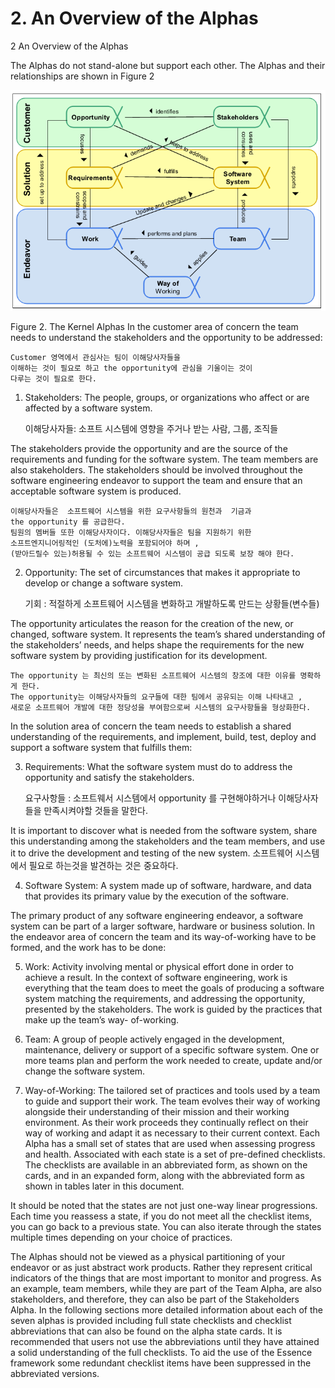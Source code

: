# 2. An Overview of the Alphas

2	An Overview of the Alphas


The Alphas do not stand-alone but support each other. The Alphas and their relationships are shown in
Figure 2


![](figure2.PNG)


Figure 2. The Kernel Alphas
In the customer area of concern the team needs to understand the stakeholders and the opportunity to be addressed:
    
    Customer 영역에서 관심사는 팀이 이해당사자들을 
    이해하는 것이 필요로 하고 the opportunity에 관심을 기울이는 것이
    다루는 것이 필요로 한다.
    
1. Stakeholders: The people, groups, or organizations who affect or are affected by a software system.

    이해당사자들: 소프트 시스템에 영향을 주거나 받는 사람, 그룹, 조직들
    
The stakeholders provide the opportunity and are the source of the requirements and funding for the software system. The team members are also stakeholders. The stakeholders should be involved throughout the software engineering endeavor to support the team and ensure that an acceptable software system is produced.

    이해당사자들은  소프트웨어 시스템을 위한 요구사항들의 원천과  기금과  
    the opportunity 를 공급한다. 
    팀원의 멤버들 또한 이해당사자이다. 이해당사자들은 팀을 지원하기 위한  
    소프트엔지니어링적인 (도처에)노력을 포함되어야 하며 ,
    (받아드릴수 있는)허용될 수 있는 소프트웨어 시스템이 공급 되도록 보장 해야 한다. 
    
2.	Opportunity: The set of circumstances that makes it appropriate to develop or change a software system.

    기회 : 적절하게  소프트웨어 시스템을  변화하고 개발하도록 만드는 상황들(변수들)

The opportunity articulates the reason for the creation of the new, or changed, software system. It represents the team’s shared understanding of the stakeholders’ needs, and helps shape the requirements for the new software system by providing justification for its development.

    The opportunity 는 최신의 또는 변화된 소프트웨어 시스템의 창조에 대한 이유를 명확하게 한다. 
    The opportunity는 이해당사자들의 요구들에 대한 팀에서 공유되는 이해 나타내고 ,
    새로운 소프트웨어 개발에 대한 정당성을 부여함으로써 시스템의 요구사항들을 형상화한다.
    
In the solution area of concern the team needs to establish a shared understanding of the requirements, and implement, build, test, deploy and support a software system that fulfills them:
    
    
3.	Requirements: What the software system must do to address the opportunity and satisfy the 
stakeholders.
    
    요구사항들 : 소프트웨서 시스템에서 opportunity 를 구현해야하거나 이해당사자들을 
    만족시켜야할 것들을 말한다.

It is important to discover what is needed from the software system, share this understanding among the stakeholders and the team members, and use it to drive the development and testing of the new system.
    소프트웨어 시스템에서 필요로 하는것을 발견하는 것은 중요하다. 
    
4.	Software System: A system made up of software, hardware, and data that provides its primary value by the execution of the software.

The primary product of any software engineering endeavor, a software system can be part of a larger software, hardware or business solution.
In the endeavor area of concern the team and its way-of-working have to be formed, and the work has to be done:

5.	Work: Activity involving mental or physical effort done in order to achieve a result.
In the context of software engineering, work is everything that the team does to meet the goals of producing a software system matching the requirements, and addressing the opportunity, presented by the stakeholders. The work is guided by the practices that make up the team’s way-
of-working.

6.	Team: A group of people actively engaged in the development, maintenance, delivery or support of a specific software system.
One or more teams plan and perform the work needed to create, update and/or change the software system.

7.	Way-of-Working: The tailored set of practices and tools used by a team to guide and support their work.
The team evolves their way of working alongside their understanding of their mission and their working environment. As their work proceeds they continually reflect on their way of working and adapt it as necessary to their current context.
Each Alpha has a small set of states that are used when assessing progress and health. Associated with each state is a set of pre-defined checklists. The checklists are available in an abbreviated form, as shown on the cards, and in an expanded form, along with the abbreviated form as shown in tables later in this document.

It should be noted that the states are not just one-way linear progressions. Each time you reassess a state, if you do not meet all the checklist items, you can go back to a previous state. You can also iterate through the states multiple times depending on your choice of practices.

The Alphas should not be viewed as a physical partitioning of your endeavor or as just abstract work products. Rather they represent critical indicators of the things that are most important to monitor and progress. As an example, team members, while they are part of the Team Alpha, are also stakeholders, and therefore, they can also be part of the Stakeholders Alpha. In the following sections more detailed information about each of the seven alphas is provided including full state checklists and checklist abbreviations that can also be found on the alpha state cards. It is recommended that users not use the abbreviations until they have attained a solid understanding of the full checklists. To aid the use of the Essence framework some redundant checklist items have been suppressed in the abbreviated versions.
